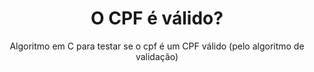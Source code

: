 <div align="center">
  <h1>O CPF é válido?</h1>
  <p>Algoritmo em C para testar se o cpf é um CPF válido (pelo algoritmo de validação)</p>
</div>
